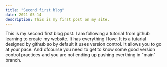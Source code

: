 ```yaml
---
title: "Second first blog"
date: 2021-05-14
description: This is my first post on my site.
---
```

This is my second first blog post. I am following a tutorial from github learning to create my website. 
It has everything I love. It is a tutarial designed by github so by default it uses version control. It allows you to go at your pace. And ofcourse you need to get to know some good version control practices and you are not ending up pushing everthing in "main" branch.
